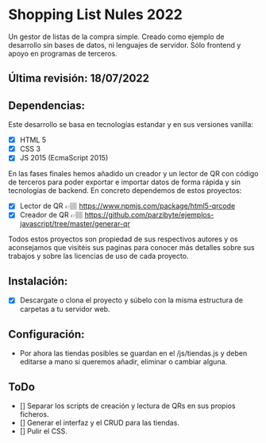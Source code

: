 # Shopping List Nules 2022

Un gestor de listas de la compra simple. Creado como ejemplo de desarrollo sin bases de datos, ni lenguajes de servidor. Sólo frontend y apoyo en programas de terceros.

## Última revisión: 18/07/2022

## Dependencias:

Este desarrollo se basa en tecnologías estandar y en sus versiones vanilla:
- [x] HTML 5
- [x] CSS 3
- [x] JS 2015 (EcmaScript 2015)

En las fases finales hemos añadido un creador y un lector de QR con código de terceros para poder exportar e importar datos de forma rápida y sin tecnologías de backend. En concreto dependemos de estos proyectos:
- [x] Lector de QR 👉🏽 https://www.npmjs.com/package/html5-qrcode
- [x] Creador de QR 👉🏽 https://github.com/parzibyte/ejemplos-javascript/tree/master/generar-qr

Todos estos proyectos son propiedad de sus respectivos autores y os aconsejamos que visitéis sus paginas para conocer más detalles sobre sus trabajos y sobre las licencias de uso de cada proyecto.

## Instalación:

- [x] Descargate o clona el proyecto y súbelo con la misma estructura de carpetas a tu servidor web.

## Configuración:

- Por ahora las tiendas posibles se guardan en el /js/tiendas.js y deben editarse a mano si queremos añadir, eliminar o cambiar alguna.

## ToDo
- [] Separar los scripts de creación y lectura de QRs en sus propios ficheros.
- [] Generar el interfaz y el CRUD para las tiendas.
- [] Pulir el CSS.